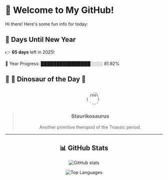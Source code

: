 # 🦖 Welcome to My GitHub!

Hi there! Here's some fun info for today:

## 📅 Days Until New Year
👉 **65 days** left in 2025!

📅 Year Progress: ████████████████░░░░ 81.92%

## 🌟 🦕 Dinosaur of the Day 🌟

<div align="center">

```text
          __
         /oo\
        (    )
         `--'
```

> ### **Staurikosaurus**
> Another primitive theropod of the Triassic period.

---

## 📊 GitHub Stats
![GitHub stats](https://github-readme-stats.vercel.app/api?username=MAadinP&show_icons=true&theme=tokyonight)

![Top Languages](https://github-readme-stats.vercel.app/api/top-langs/?username=MAadinP&layout=compact&theme=tokyonight&cache_seconds=1)


</div>
